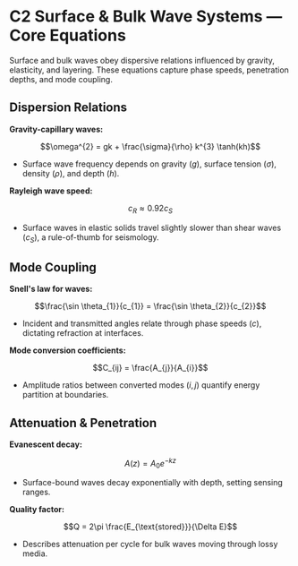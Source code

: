 # C2 Surface & Bulk Wave Systems — Core Equations

Surface and bulk waves obey dispersive relations influenced by gravity, elasticity, and layering. These equations capture phase speeds, penetration depths, and mode coupling.

## Dispersion Relations
**Gravity-capillary waves:**

$$\omega^{2} = gk + \frac{\sigma}{\rho} k^{3} \tanh(kh)$$

- Surface wave frequency depends on gravity $(g)$, surface tension $(\sigma)$, density $(\rho)$, and depth $(h)$.

**Rayleigh wave speed:**

$$c_{R} \approx 0.92 c_{S}$$

- Surface waves in elastic solids travel slightly slower than shear waves $(c_{S})$, a rule-of-thumb for seismology.


## Mode Coupling
**Snell's law for waves:**

$$\frac{\sin \theta_{1}}{c_{1}} = \frac{\sin \theta_{2}}{c_{2}}$$

- Incident and transmitted angles relate through phase speeds $(c)$, dictating refraction at interfaces.

**Mode conversion coefficients:**

$$C_{ij} = \frac{A_{j}}{A_{i}}$$

- Amplitude ratios between converted modes $(i,j)$ quantify energy partition at boundaries.


## Attenuation & Penetration
**Evanescent decay:**

$$A(z) = A_{0} e^{-k z}$$

- Surface-bound waves decay exponentially with depth, setting sensing ranges.

**Quality factor:**

$$Q = 2\pi \frac{E_{\text{stored}}}{\Delta E}$$

- Describes attenuation per cycle for bulk waves moving through lossy media.
